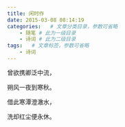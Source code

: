 ```yaml
---
title: 闲时作
date: 2015-03-08 08:14:19
categories:   # 文章分类目录，参数可省略
    - 随笔 # 此为一级目录
    - 诗词 # 此为二级目录
tags:   # 文章标签，参数可省略
    - 诗词
---
```

曾欲携卿泛中流，

朔风一夜到寒秋。

借此寒潭澄澈水，

洗却红尘便永休。
